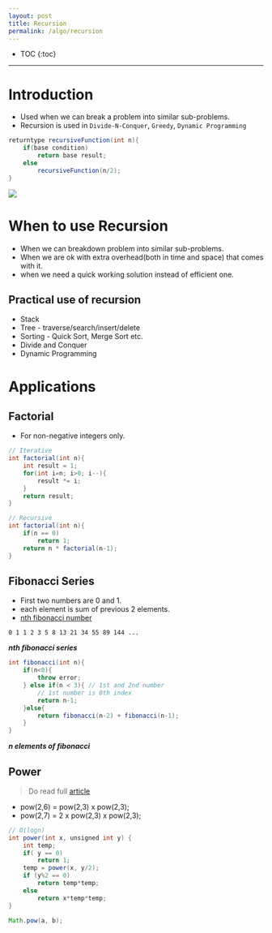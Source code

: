 ```yaml
---
layout: post
title: Recursion
permalink: /algo/recursion
---
```


- TOC
{:toc}

---

# Introduction
- Used when we can break a problem into similar sub-problems.
- Recursion is used in `Divide-N-Conquer`, `Greedy`, `Dynamic Programming`

```java
returntype recursiveFunction(int n){
    if(base condition)
        return base result;
    else
        recursiveFunction(n/2);
}
```

![]({{site.cdn}}/cse/algo/recursion/recursion-vs-iteration.png)

# When to use Recursion
- When we can breakdown problem into similar sub-problems.
- When we are ok with extra overhead(both in time and space) that comes with it.
- when we need a quick working solution instead of efficient one.

## Practical use of recursion
- Stack
- Tree - traverse/search/insert/delete
- Sorting - Quick Sort, Merge Sort etc.
- Divide and Conquer
- Dynamic Programming

# Applications

## Factorial
- For non-negative integers only.

```java
// Iterative
int factorial(int n){
    int result = 1;
    for(int i=n; i>0; i--){
        result *= i;
    }
    return result;
}
```
```java
// Recursive
int factorial(int n){
    if(n == 0)
        return 1;
    return n * factorial(n-1);
}
```

## Fibonacci Series
- First two numbers are 0 and 1.
- each element is sum of previous 2 elements.
- [nth fibonacci number](https://www.geeksforgeeks.org/program-for-nth-fibonacci-number/)

```
0 1 1 2 3 5 8 13 21 34 55 89 144 ...
```

***nth fibonacci series***
```java
int fibonacci(int n){
    if(n<0){
        throw error;
    } else if(n < 3){ // 1st and 2nd number
        // 1st number is 0th index
        return n-1;
    }else{
        return fibonacci(n-2) + fibonacci(n-1);
    }
}
```

***n elements of fibonacci***

## Power

> Do read full [article](https://guide.freecodecamp.org/algorithms/exponentiation)

* pow(2,6) = pow(2,3) x pow(2,3);
* pow(2,7) = 2 x pow(2,3) x pow(2,3);
```java
// O(logn)
int power(int x, unsigned int y) { 
    int temp; 
    if( y == 0) 
        return 1; 
    temp = power(x, y/2); 
    if (y%2 == 0) 
        return temp*temp; 
    else
        return x*temp*temp; 
} 
```
```java
Math.pow(a, b);
```
